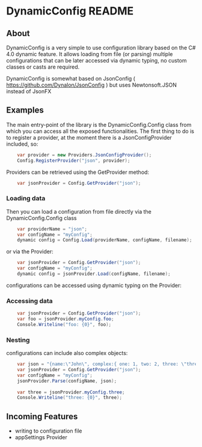 DynamicConfig README
=====================

## About
DynamicConfig is a very simple to use configuration library based on the C# 4.0 dynamic feature. It allows loading from file (or parsing) multiple configurations that can be later accessed via dynamic typing, no custom classes or casts are required.

DynamicConfig is somewhat based on JsonConfig ( https://github.com/Dynalon/JsonConfig ) but uses Newtonsoft.JSON instead of JsonFX

## Examples

The main entry-point of the library is the DynamicConfig.Config class from which you can access all the exposed functionalities.
The first thing to do is to register a provider, at the moment there is a JsonConfigProvider included, so:

```csharp
	var provider = new Providers.JsonConfigProvider();
	Config.RegisterProvider("json", provider);
```

Providers can be retrieved using the GetProvider method:
	
```csharp	
	var jsonProvider = Config.GetProvider("json");
```	

### Loading data

Then you can load a configuration from file directly via the DynamicConfig.Config class

```csharp	
	var providerName = "json";
	var configName = "myConfig";
	dynamic config = Config.Load(providerName, configName, filename);
```	

or via the Provider:

```csharp	
	var jsonProvider = Config.GetProvider("json");
	var configName = "myConfig";
	dynamic config = jsonProvider.Load(configName, filename);
```	

configurations can be accessed using dynamic typing on the Provider:

### Accessing data 

```csharp	
	var jsonProvider = Config.GetProvider("json");
	var foo = jsonProvider.myConfig.foo;
	Console.Writeline("foo: {0}", foo);
```	

### Nesting 

configurations can include also complex objects:

```csharp	
	var json = "{name:\"John\", complex:{ one: 1, two: 2, three: \"three\" } }";
	var jsonProvider = Config.GetProvider("json");
	var configName = "myConfig";
	jsonProvider.Parse(configName, json);
	
	var three = jsonProvider.myConfig.three;
	Console.Writeline("three: {0}", three);
```	

## Incoming Features
- writing to configuration file
- appSettings Provider
